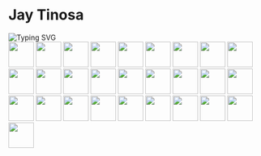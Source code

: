 <link rel="preconnect" href="https://fonts.googleapis.com">
<link rel="preconnect" href="https://fonts.gstatic.com" crossorigin>
<link href="https://fonts.googleapis.com/css2?family=Fira+Code&display=swap" rel="stylesheet">
<h1 id="name">
    Jay Tinosa
</h1>
<div id="typed">
    <img src="https://readme-typing-svg.demolab.com?font=Fira+Code&weight=500&size=25&duration=3000&pause=100&color=1976D2&center=false&random=false&width=435&lines=Professor;App+Developer;Web+Developer" alt="Typing SVG" />
<div>
<div id="languages">
    <img src="https://cdn.jsdelivr.net/gh/devicons/devicon/icons/java/java-original.svg" height="50px" width="50px"/>
    <img src="https://cdn.jsdelivr.net/gh/devicons/devicon/icons/kotlin/kotlin-original.svg" height="50px" width="50px"/>
    <img src="https://cdn.jsdelivr.net/gh/devicons/devicon/icons/c/c-original.svg" height="50px" width="50px"/>
    <img src="https://cdn-icons-png.flaticon.com/512/6132/6132222.png" height="50px" width="50px"/>
    <img src="https://cdn.jsdelivr.net/gh/devicons/devicon/icons/csharp/csharp-original.svg" height="50px" width="50px"/>
    <img src="https://cdn.jsdelivr.net/gh/devicons/devicon/icons/html5/html5-original.svg" height="50px" width="50px"/>
    <img src="https://cdn.jsdelivr.net/gh/devicons/devicon/icons/css3/css3-original.svg" height="50px" width="50px"/>
    <img src="https://cdn.jsdelivr.net/gh/devicons/devicon/icons/javascript/javascript-original.svg" height="50px" width="50px"/>
    <img src="https://upload.wikimedia.org/wikipedia/commons/thumb/4/4c/Typescript_logo_2020.svg/512px-Typescript_logo_2020.svg.png?20221110153201" height="50px" width="50px"/>
    <img src="https://cdn.jsdelivr.net/gh/devicons/devicon/icons/php/php-original.svg" height="50px" width="50px"/>
    <img src="https://cdn.jsdelivr.net/gh/devicons/devicon/icons/python/python-original.svg" height="50px" width="50px"/>
    <img src="https://cdn.jsdelivr.net/gh/devicons/devicon/icons/rust/rust-plain.svg" height="50px" width="50px"/>
    <img src="https://upload.wikimedia.org/wikipedia/commons/e/e3/Nim_logo.svg" height="50px" width="50px"/>
    <img src="https://user-images.githubusercontent.com/5421823/62779159-4cf76880-baaa-11e9-8318-e20a1aaa913a.png" height="50px" width="50px"/>
    <img src="https://upload.wikimedia.org/wikipedia/commons/thumb/a/a7/React-icon.svg/1150px-React-icon.svg.png" height="50px" width="50px"/>
    <img src="https://upload.wikimedia.org/wikipedia/commons/thumb/c/cf/Angular_full_color_logo.svg/2048px-Angular_full_color_logo.svg.png" height="50px" width="50px"/>
    <img src="https://static.expo.dev/static/brand/square-512x512.png" height="50px" width="50px"/>
    <img src="https://static-00.iconduck.com/assets.00/node-js-icon-227x256-913nazt0.png" height="50px" width="50px"/>
    <img src="https://encrypted-tbn0.gstatic.com/images?q=tbn:ANd9GcQegowPDKqrJzjjfqfoFznZnVrzdq9uNE6g71NrtBT6R5GBXHvmK4qtr9KF78wB4psgejg&usqp=CAU" height="50px" width="50px"/>
    <img src="https://cdn.icon-icons.com/icons2/2699/PNG/512/firebase_logo_icon_171157.png" height="50px" width="50px"/>
    <img src="https://pngimg.com/d/mysql_PNG9.png" height="50px" width="50px"/>
    <img src="https://upload.wikimedia.org/wikipedia/commons/thumb/2/29/Postgresql_elephant.svg/993px-Postgresql_elephant.svg.png" height="50px" width="50px"/>
    <img src="https://upload.wikimedia.org/wikipedia/commons/thumb/9/97/Sqlite-square-icon.svg/2048px-Sqlite-square-icon.svg.png" height="50px" width="50px"/>
    <img src="https://upload.wikimedia.org/wikipedia/commons/thumb/9/91/Dart-logo-icon.svg/640px-Dart-logo-icon.svg.png" height="50px" width="50px"/>
    <img src="https://git-scm.com/images/logos/downloads/Git-Icon-1788C.png" height="50px" width="50px"/>
    <img src="https://cdn.jsdelivr.net/gh/devicons/devicon/icons/bash/bash-original.svg" height="50px" width="50px"/>
    <img src="https://upload.wikimedia.org/wikipedia/commons/2/2f/PowerShell_5.0_icon.png" height="50px" width="50px"/>
    <img src="https://cdn.icon-icons.com/icons2/2407/PNG/512/aws_icon_146074.png" height="50px" width="50px"/>
</div>

